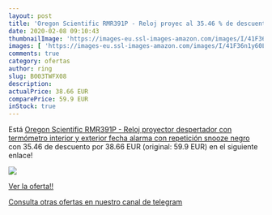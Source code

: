 ```yaml
---
layout: post
title: 'Oregon Scientific RMR391P - Reloj proyec al 35.46 % de descuento'
date: 2020-02-08 09:10:43
thumbnailImage: 'https://images-eu.ssl-images-amazon.com/images/I/41F36n1y60L._SL200_.jpg'
images: [ 'https://images-eu.ssl-images-amazon.com/images/I/41F36n1y60L._SL200_.jpg' ]
comments: true
category: ofertas
author: ring
slug: B003TWFX08
description:
actualPrice: 38.66 EUR
comparePrice: 59.9 EUR
inStock: true
---
```


Está [Oregon Scientific RMR391P - Reloj proyector despertador con termómetro interior y exterior  fecha  alarma con repetición snooze  negro](https://www.amazon.com/dp/B003TWFX08/?tag=redken08-20) con 35.46 de descuento por 38.66 EUR (original: 59.9 EUR) en el siguiente enlace!

[![](https://images-eu.ssl-images-amazon.com/images/I/41F36n1y60L._SL200_.jpg)](https://www.amazon.com/dp/B003TWFX08/?tag=redken08-20)

[Ver la oferta!!](https://www.amazon.com/dp/B003TWFX08/?tag=redken08-20)

[Consulta otras ofertas en nuestro canal de telegram](https://t.me/s/ofertas25)

